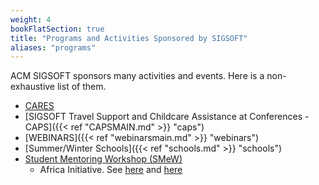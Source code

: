 ```yaml
---
weight: 4
bookFlatSection: true
title: "Programs and Activities Sponsored by SIGSOFT"
aliases: "programs"
---
```


ACM SIGSOFT sponsors many activities and events.
Here is a non-exhaustive list of them.

- [CARES](/cares/SIGSOFT_CARES.md)
- [SIGSOFT Travel Support and Childcare Assistance at Conferences - CAPS]({{< ref "CAPSMAIN.md" >}} "caps")
- [WEBINARS]({{< ref "webinarsmain.md" >}} "webinars")
- [Summer/Winter Schools]({{< ref "schools.md" >}} "schools")
- [Student Mentoring Workshop (SMeW)](https://conf.researchr.org/track/icse-2025/icse-2025-smew---student-mentoring-workshop#About)
  - Africa Initiative. See [here](https://yixue-zhao.medium.com/from-zero-to-one-lessons-learned-on-bringing-african-students-to-international-conferences-74623059c4d4) and [here](https://conf.researchr.org/track/icse-2024/icse-2024-smew---student-mentoring-workshop)
